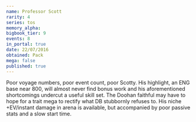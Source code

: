 ```yaml
---
name: Professor Scott
rarity: 4
series: tos
memory_alpha:
bigbook_tier: 9
events: 8
in_portal: true
date: 22/07/2016
obtained: Pack
mega: false
published: true
---
```


Poor voyage numbers, poor event count, poor Scotty. His highlight, an ENG base near 800, will almost never find bonus work and his aforementioned shortcomings undercut a useful skill set. The Doohan faithful may have to hope for a trait mega to rectify what DB stubbornly refuses to. His niche +EV/instant damage in arena is available, but accompanied by poor passive stats and a slow start time.
